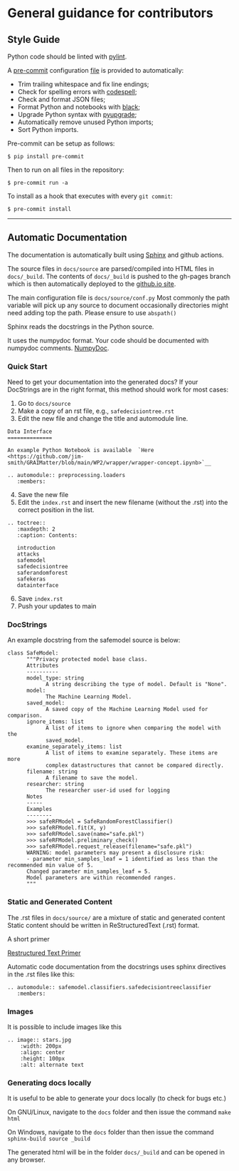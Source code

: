 # General guidance for contributors

## Style Guide

Python code should be linted with [pylint](https://github.com/PyCQA/pylint).

A [pre-commit](https://pre-commit.com) configuration [file](../tree/main/.pre-commit-config.yaml) is provided to automatically:
* Trim trailing whitespace and fix line endings;
* Check for spelling errors with [codespell](https://github.com/codespell-project/codespell);
* Check and format JSON files;
* Format Python and notebooks with [black](https://github.com/psf/black);
* Upgrade Python syntax with [pyupgrade](https://github.com/asottile/pyupgrade);
* Automatically remove unused Python imports;
* Sort Python imports.

Pre-commit can be setup as follows:
```
$ pip install pre-commit
```
Then to run on all files in the repository:
```
$ pre-commit run -a
```
To install as a hook that executes with every `git commit`:
```
$ pre-commit install
```

*******************************************************************************

## Automatic Documentation

The documentation is automatically built using [Sphinx](https://www.sphinx-doc.org) and github actions.

The source files in `docs/source` are parsed/compiled into HTML files in `docs/_build`.
The contents of `docs/_build` is pushed to the gh-pages branch which is then automatically
deployed to the [github.io site](https://ai-sdc.github.io/AI-SDC/).

The main configuration file is `docs/source/conf.py`
Most commonly the path variable will pick up any source to document
occasionally directories might need adding top the path. Please ensure to use `abspath()`

Sphinx reads the docstrings in the Python source.

It uses the numpydoc format. Your code should be documented with numpydoc comments.
[NumpyDoc](https://numpydoc.readthedocs.io/en/latest/format.html).

### Quick Start

Need to get your documentation into the generated docs?
If your DocStrings are in the right format, this method should work for most cases:

1. Go to `docs/source`
2. Make a copy of an rst file, e.g., `safedecisiontree.rst`
3. Edit the new file and change the title and automodule line.

```
Data Interface
==============

An example Python Notebook is available  `Here <https://github.com/jim-smith/GRAIMatter/blob/main/WP2/wrapper/wrapper-concept.ipynb>`__

.. automodule:: preprocessing.loaders
   :members:
```

4. Save the new file
5. Edit the `index.rst` and insert the new filename (without the .rst) into the correct position in the list.

```
.. toctree::
   :maxdepth: 2
   :caption: Contents:

   introduction
   attacks
   safemodel
   safedecisiontree
   saferandomforest
   safekeras
   datainterface
```

6. Save `index.rst`
7. Push your updates to main

### DocStrings

An example docstring from
the safemodel source is below:

```
class SafeModel:
      """Privacy protected model base class.
      Attributes
      ----------
      model_type: string
            A string describing the type of model. Default is "None".
      model:
            The Machine Learning Model.
      saved_model:
            A saved copy of the Machine Learning Model used for comparison.
      ignore_items: list
            A list of items to ignore when comparing the model with the
            saved_model.
      examine_separately_items: list
            A list of items to examine separately. These items are more
            complex datastructures that cannot be compared directly.
      filename: string
            A filename to save the model.
      researcher: string
            The researcher user-id used for logging
      Notes
      -----
      Examples
      --------
      >>> safeRFModel = SafeRandomForestClassifier()
      >>> safeRFModel.fit(X, y)
      >>> safeRFModel.save(name="safe.pkl")
      >>> safeRFModel.preliminary_check()
      >>> safeRFModel.request_release(filename="safe.pkl")
      WARNING: model parameters may present a disclosure risk:
      - parameter min_samples_leaf = 1 identified as less than the recommended min value of 5.
      Changed parameter min_samples_leaf = 5.
      Model parameters are within recommended ranges.
      """
```

### Static and Generated Content

The .rst files in `docs/source/` are a mixture of static and generated content
Static content should be written in ReStructuredText (.rst) format.

A short primer

[Restructured Text Primer](https://thomas-cokelaer.info/tutorials/sphinx/rest_syntax.html#introduction)

Automatic code documentation from the docstrings uses sphinx directives in the .rst files like this:

```
.. automodule:: safemodel.classifiers.safedecisiontreeclassifier
   :members:
```

### Images

It is possible to include images like this

```
.. image:: stars.jpg
    :width: 200px
    :align: center
    :height: 100px
    :alt: alternate text
```

### Generating docs locally

It is useful to be able to generate your docs locally (to check for bugs etc.)

On GNU/Linux, navigate to the `docs` folder and then issue the command `make html`

On Windows, navigate to the `docs` folder than then issue the command
`sphinx-build source _build`

The generated html will be in the folder `docs/_build` and can be opened in any browser.
